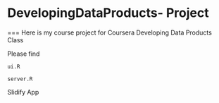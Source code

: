 DevelopingDataProducts- Project
======================

===
Here is my course project for Coursera Developing Data Products Class

Please find

```
ui.R
```

```
server.R
```



Slidify App

